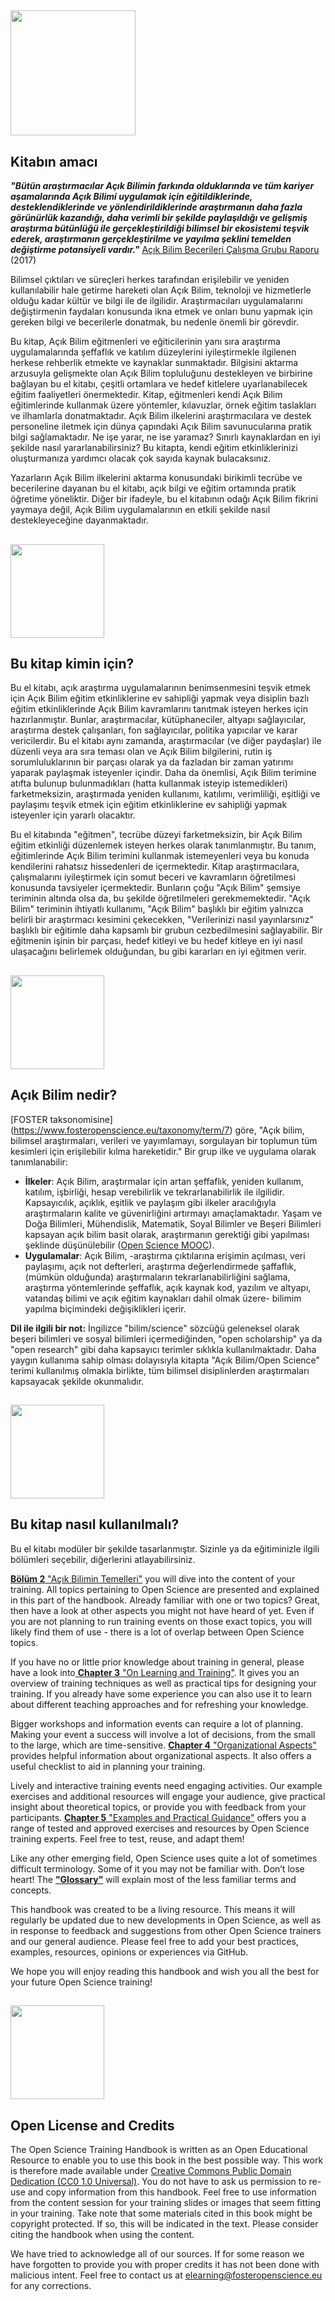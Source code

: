 ## <img src="/Images/Icons/book.png" width="200" height="200" />

## Kitabın amacı 

_**"Bütün araştırmacılar Açık Bilimin farkında olduklarında ve tüm kariyer aşamalarında Açık Bilimi uygulamak için eğitildiklerinde, desteklendiklerinde ve yönlendirildiklerinde araştırmanın daha fazla görünürlük kazandığı, daha verimli bir şekilde paylaşıldığı ve gelişmiş araştırma bütünlüğü ile gerçekleştirildiği bilimsel bir ekosistemi teşvik ederek, araştırmanın gerçekleştirilme ve yayılma şeklini temelden değiştirme potansiyeli vardır."**_ [Açık Bilim Becerileri Çalışma Grubu Raporu](https://ec.europa.eu/research/openscience/pdf/os_skills_wgreport_final.pdf#view=fit&pagemode=none) \(2017\)

Bilimsel çıktıları ve süreçleri herkes tarafından erişilebilir ve yeniden kullanılabilir hale getirme hareketi olan Açık Bilim, teknoloji ve hizmetlerle olduğu kadar kültür ve bilgi ile de ilgilidir. Araştırmacıları uygulamalarını değiştirmenin faydaları konusunda ikna etmek ve onları bunu yapmak için gereken bilgi ve becerilerle donatmak, bu nedenle önemli bir görevdir.

Bu kitap, Açık Bilim eğitmenleri ve eğiticilerinin yanı sıra araştırma uygulamalarında şeffaflık ve katılım düzeylerini iyileştirmekle ilgilenen herkese rehberlik etmekte ve kaynaklar sunmaktadır. Bilgisini aktarma arzusuyla gelişmekte olan Açık Bilim topluluğunu destekleyen ve birbirine bağlayan bu el kitabı, çeşitli ortamlara ve hedef kitlelere uyarlanabilecek eğitim faaliyetleri önermektedir. Kitap, eğitmenleri kendi Açık Bilim eğitimlerinde kullanmak üzere yöntemler, kılavuzlar, örnek eğitim taslakları ve ilhamlarla donatmaktadır. Açık Bilim ilkelerini araştırmacılara ve destek personeline iletmek için dünya çapındaki Açık Bilim savunucularına pratik bilgi sağlamaktadır. Ne işe yarar, ne ise yaramaz? Sınırlı kaynaklardan en iyi şekilde nasıl yararlanabilirsiniz? Bu kitapta, kendi eğitim etkinliklerinizi oluşturmanıza yardımcı olacak çok sayıda kaynak bulacaksınız.

Yazarların Açık Bilim ilkelerini aktarma konusundaki birikimli tecrübe ve becerilerine dayanan bu el kitabı, açık bilgi ve eğitim ortamında pratik öğretime yöneliktir. Diğer bir ifadeyle, bu el kitabının odağı Açık Bilim fikrini yaymaya değil, Açık Bilim uygulamalarının en etkili şekilde nasıl destekleyeceğine dayanmaktadır.

## <img src="/Images/Icons/gears.png" width="150" height="150" />

## Bu kitap kimin için?

Bu el kitabı, açık araştırma uygulamalarının benimsenmesini teşvik etmek için Açık Bilim eğitim etkinliklerine ev sahipliği yapmak veya disiplin bazlı eğitim etkinliklerinde Açık Bilim kavramlarını tanıtmak isteyen herkes için hazırlanmıştır. Bunlar, araştırmacılar, kütüphaneciler, altyapı sağlayıcılar, araştırma destek çalışanları, fon sağlayıcılar, politika yapıcılar ve karar vericilerdir. Bu el kitabı aynı zamanda, araştırmacılar (ve diğer paydaşlar) ile düzenli veya ara sıra teması olan ve Açık Bilim bilgilerini, rutin iş sorumluluklarının bir parçası olarak ya da fazladan bir zaman yatırımı yaparak paylaşmak isteyenler içindir. Daha da önemlisi, Açık Bilim terimine atıfta bulunup bulunmadıkları (hatta kullanmak isteyip istemedikleri) farketmeksizin, araştırmada yeniden kullanımı, katılımı, verimliliği, eşitliği ve paylaşımı teşvik etmek için eğitim etkinliklerine ev sahipliği yapmak isteyenler için yararlı olacaktır.

Bu el kitabında "eğitmen", tecrübe düzeyi farketmeksizin, bir Açık Bilim eğitim etkinliği düzenlemek isteyen herkes olarak tanımlanmıştır. Bu tanım, eğitimlerinde Açık Bilim terimini kullanmak istemeyenleri veya bu konuda kendilerini rahatsız hissedenleri de içermektedir. Kitap araştırmacılara, çalışmalarını iyileştirmek için somut beceri ve kavramların öğretilmesi konusunda tavsiyeler içermektedir. Bunların çoğu "Açık Bilim" şemsiye teriminin altında olsa da, bu şekilde öğretilmeleri gerekmemektedir. "Açık Bilim" teriminin ihtiyatlı kullanımı, "Açık Bilim" başlıklı bir eğitim yalnızca belirli bir araştırmacı kesimini çekecekken, "Verilerinizi nasıl yayınlarsınız" başlıklı bir eğitimle daha kapsamlı bir grubun cezbedilmesini sağlayabilir. Bir eğitmenin işinin bir parçası, hedef kitleyi ve bu hedef kitleye en iyi nasıl ulaşacağını belirlemek olduğundan, bu gibi kararları en iyi eğitmen verir.

## <img src="/Images/Icons/questions.png" width="150" height="150" />

## Açık Bilim nedir?

[FOSTER taksonomisine] (https://www.fosteropenscience.eu/taxonomy/term/7) göre, "Açık bilim, bilimsel araştırmaları, verileri ve yayımlamayı, sorgulayan bir toplumun tüm kesimleri için erişilebilir kılma hareketidir." Bir grup ilke ve uygulama olarak tanımlanabilir:

* **İlkeler**: Açık Bilim, araştırmalar için artan şeffaflık, yeniden kullanım, katılım, işbirliği, hesap verebilirlik ve tekrarlanabilirlik ile ilgilidir. Kapsayıcılık, açıklık, eşitlik ve paylaşım gibi ilkeler aracılığıyla araştırmaların kalite ve güvenirliğini artırmayı amaçlamaktadır. Yaşam ve Doğa Bilimleri, Mühendislik, Matematik, Soyal Bilimler ve Beşeri Bilimleri kapsayan açık bilim basit olarak, araştırmanın gerektiği gibi yapılması şeklinde düşünülebilir \([Open Science MOOC](https://opensciencemooc.eu/)\).
* **Uygulamalar**: Açık Bilim, -araştırma çıktılarına erişimin açılması, veri paylaşımı, açık not defterleri, araştırma değerlendirmede şaffaflık, \(mümkün olduğunda\) araştırmaların tekrarlanabilirliğini sağlama, araştırma yöntemlerinde şeffaflık, açık kaynak kod, yazılım ve altyapı, vatandaş bilimi ve açık eğitim kaynakları dahil olmak üzere-  bilimim yapılma biçimindeki değişiklikleri içerir.

**Dil ile ilgili bir not:** İngilizce "bilim/science" sözcüğü geleneksel olarak beşeri bilimleri ve sosyal bilimleri içermediğinden, "open scholarship" ya da "open research" gibi daha kapsayıcı terimler sıklıkla kullanılmaktadır. Daha yaygın kullanıma sahip olması dolayısıyla kitapta "Açık Bilim/Open Science" terimi kullanılmış olmakla birlikte, tüm bilimsel disiplinlerden araştırmaları kapsayacak şekilde okunmalıdır.

## <img src="/Images/Icons/arrow.png" width="150" height="150" />

## Bu kitap nasıl kullanılmalı?

Bu el kitabı modüler bir şekilde tasarlanmıştır. Sizinle ya da eğitiminizle ilgili bölümleri seçebilir, diğerlerini atlayabilirsiniz.

[__Bölüm 2__ "Açık Bilimin Temelleri"](https://github.com/Open-Science-Training-Handbook/-Open-Science-TrainingHandbook_TUR/tree/master/02OpenScienceBasics) you will dive into the content of your training. All topics pertaining to Open Science are presented and explained in this part of the handbook. Already familiar with one or two topics? Great, then have a look at other aspects you might not have heard of yet. Even if you are not planning to run training events on those exact topics, you will likely find them of use - there is a lot of overlap between Open Science topics.  

If you have no or little prior knowledge about training in general, please have a look into[ __Chapter 3__ "On Learning and Training"](https://github.com/Open-Science-Training-Handbook/Open-Science-Training-Handbook_EN/tree/master/03OnLearningAndTraining). It gives you an overview of training techniques as well as practical tips for designing your training. If you already have some experience you can also use it to learn about different teaching approaches and for refreshing your knowledge.  

Bigger workshops and information events can require a lot of planning. Making your event a success will involve a lot of decisions, from the small to the large, which are time-sensitive. [__Chapter 4__ "Organizational Aspects"](https://github.com/Open-Science-Training-Handbook/Open-Science-Training-Handbook_EN/tree/master/04OrganizationalAspects) provides helpful information about organizational aspects. It also offers a useful checklist to aid in planning your training.  

Lively and interactive training events need engaging activities. Our example exercises and additional resources will engage your audience, give practical insight about theoretical topics, or provide you with feedback from your participants. [__Chapter 5__ "Examples and Practical Guidance"](https://github.com/Open-Science-Training-Handbook/Open-Science-Training-Handbook_EN/tree/master/05ExamplesAndPracticalGuidance) offers you a range of tested and approved exercises and resources by Open Science training experts. Feel free to test, reuse, and adapt them!  

Like any other emerging field, Open Science uses quite a lot of sometimes difficult terminology. Some of it you may not be familiar with. Don’t lose heart! The [__"Glossary"__](https://github.com/Open-Science-Training-Handbook/Open-Science-Training-Handbook_EN/tree/master/06Glossary) will explain most of the less familiar terms and concepts.  

This handbook was created to be a living resource. This means it will regularly be updated due to new developments in Open Science, as well as in response to feedback and suggestions from other Open Science trainers and our general audience. Please feel free to add your best practices, examples, resources, opinions or experiences via GitHub.  

We hope you will enjoy reading this handbook and wish you all the best for your future Open Science training!

## <img src="/Images/Icons/open_licenses.png" width="150" height="150" />

## Open License and Credits

The Open Science Training Handbook is written as an Open Educational Resource to enable you to use this book in the best possible way. This work is therefore made available under [Creative Commons Public Domain Dedication \(CC0 1.0 Universal\)](https://creativecommons.org/publicdomain/zero/1.0/). You do not have to ask us permission to re-use and copy information from this handbook. Feel free to use information from the content session for your training slides or images that seem fitting in your training. Take note that some materials cited in this book might be copyright protected. If so, this will be indicated in the text. Please consider citing the handbook when using the content.  

We have tried to acknowledge all of our sources. If for some reason we have forgotten to provide you with proper credits it has not been done with malicious intent. Feel free to contact us at [elearning@fosteropenscience.eu](mailto:elearning@fosteropenscience.eu) for any corrections.

